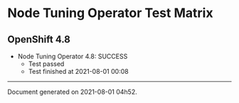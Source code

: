 
Node Tuning Operator Test Matrix
================================

OpenShift 4.8
-------------


* Node Tuning Operator 4.8: SUCCESS
  - Test passed
  - Test finished at 2021-08-01 00:08


---
Document generated on 2021-08-01 04h52.
